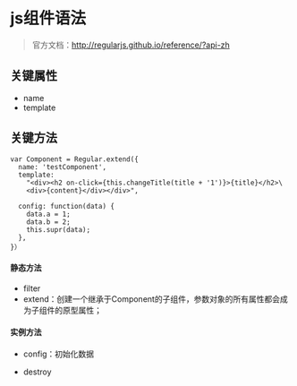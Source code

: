 # js组件语法

> 官方文档：http://regularjs.github.io/reference/?api-zh

## 关键属性

* name
* template

## 关键方法

```
var Component = Regular.extend({
  name: 'testComponent',
  template: 
    "<div><h2 on-click={this.changeTitle(title + '1')}>{title}</h2>\
    <div>{content}</div></div>",

  config: function(data) {
    data.a = 1;
    data.b = 2;
    this.supr(data);
  },
}）
```

#### 静态方法

* filter
* extend：创建一个继承于Component的子组件，参数对象的所有属性都会成为子组件的原型属性；

#### 实例方法

* config：初始化数据



* destroy



